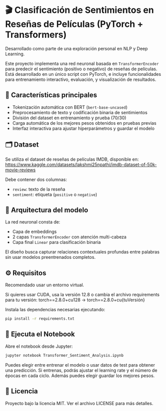 # 🎬 Clasificación de Sentimientos en Reseñas de Películas (PyTorch + Transformers)

Desarrollado como parte de una exploración personal en NLP y Deep Learning.

Este proyecto implementa una red neuronal basada en `TransformerEncoder` para predecir el sentimiento (positivo o negativo) de reseñas de películas. 
Está desarrollado en un único script con PyTorch, e incluye funcionalidades para entrenamiento interactivo, evaluación, y visualización de resultados.

## 📌 Características principales

- Tokenización automática con BERT (`bert-base-uncased`)
- Preprocesamiento de texto y codificación binaria de sentimientos
- División del dataset en entrenamiento y prueba (70/30)
- Carga automática de los mejores pesos obtenidos en pruebas previas
- Interfaz interactiva para ajustar hiperparámetros y guardar el modelo

## 🗂️ Dataset

Se utiliza el dataset de reseñas de películas IMDB, disponible en:
https://www.kaggle.com/datasets/lakshmi25npathi/imdb-dataset-of-50k-movie-reviews

Debe contener dos columnas:
- `review`: texto de la reseña
- `sentiment`: etiqueta (`positive` o `negative`)

## 🧠 Arquitectura del modelo

La red neuronal consta de:

- Capa de embeddings
- 2 capas `TransformerEncoder` con atención multi-cabeza
- Capa final `Linear` para clasificación binaria

El diseño busca capturar relaciones contextuales profundas entre palabras sin usar modelos preentrenados completos.

## ⚙️ Requisitos

Recomendado usar un entorno virtual. 

Si quieres usar CUDA, usa la versión 12.8 o cambia el archivo requirements para tu versión: torch==2.8.0+cu128 → torch==2.8.0+cu{tuVersión}

Instala las dependencias necesarias ejecutando:

```bash
pip install -r requirements.txt
```
## 📓 Ejecuta el Notebook
Abre el notebook desde Jupyter:
```bash
jupyter notebook Transformer_Sentiment_Analysis.ipynb
```
Puedes elegir entre entrenar el modelo o usar datos de test para obtener una predicción. Si entrenas, podrás ajustar el learning rate y el número de épocas en cada ciclo. Además puedes elegir guardar los mejores pesos.

## 📄 Licencia
Proyecto bajo la licencia MIT. Ver el archivo LICENSE para más detalles.
